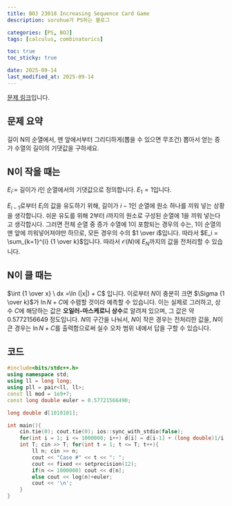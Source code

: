 ```yaml
---
title: BOJ 23018 Increasing Sequence Card Game
description: sorohue가 PS하는 블로그

categories: [PS, BOJ]
tags: [calculus, combinatorics]

toc: true
toc_sticky: true

date: 2025-09-14
last_modified_at: 2025-09-14
---
```


[문제 링크](https://boj.kr/23018)입니다.

## 문제 요약

길이 N의 순열에서, 맨 앞에서부터 그리디하게(뽑을 수 있으면 무조건) 뽑아서 얻는 증가 수열의 길이의 기댓값을 구하세요.

## N이 작을 때는

$E_i :=$  길이가 $i$인 순열에서의 기댓값으로 정의합니다. $E_1 = 1$입니다.

$E_{i-1}$로부터 $E_i$의 값을 유도하기 위해, 길이가 $i-1$인 순열에 원소 하나를 끼워 넣는 상황을 생각합니다. 쉬운 유도를 위해 $2$부터 $i$까지의 원소로 구성된 순열에 $1$을 끼워 넣는다고 생각합시다. 그러면 전체 순열 중 증가 수열에 $1$이 포함되는 경우의 수는, $1$이 순열의 맨 앞에 끼워넣어져야만 하므로, 모든 경우의 수의 $1 \over i$입니다. 따라서 $E_i = \sum_{k=1}^{i} {1 \over k}$입니다. 따라서 $\mathcal {O}(N)$에 $E_N$까지의 값을 전처리할 수 있습니다.

## N이 클 때는

$\int {1 \over x} \ dx =\ln (|x|) + C$ 입니다. 이로부터 $N$이 충분히 크면 $\Sigma {1 \over k}$가 $\ln N + C$에 수렴할 것이라 예측할 수 있습니다. 이는 실제로 그러하고, 상수 $C$에 해당하는 값은 **오일러-마스케로니 상수**로 알려져 있으며, 그 값은 약 $0.5772156649$ 정도입니다. $N$의 구간을 나눠서, $N$이 작은 경우는 전처리한 값을, $N$이 큰 경우는 $\ln N +C$를 출력함으로써 실수 오차 범위 내에서 답을 구할 수 있습니다.

## 코드

```cpp
#include<bits/stdc++.h>
using namespace std;
using ll = long long;
using pll = pair<ll, ll>;
const ll mod = 1e9+7;
const long double euler = 0.57721566490;

long double d[1010101];

int main(){
	cin.tie(0); cout.tie(0); ios::sync_with_stdio(false);
	for(int i = 1; i <= 1000000; i++) d[i] = d[i-1] + (long double)1/i;
	int T; cin >> T; for(int t = 1; t <= T; t++){
		ll n; cin >> n;
		cout << "Case #" << t << ": ";
		cout << fixed << setprecision(12);
		if(n <= 1000000) cout << d[n];
		else cout << log(n)+euler;
		cout << '\n';
	}
}
```